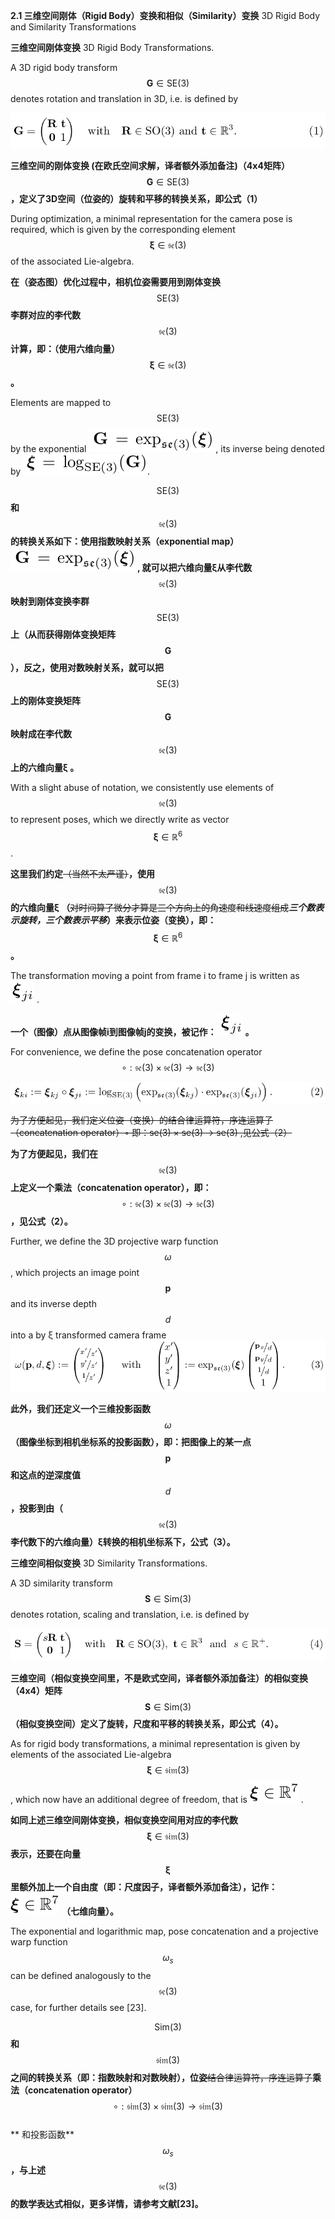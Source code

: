 **2.1 三维空间刚体（Rigid Body）变换和相似（Similarity）变换**  3D Rigid Body and Similarity Transformations

**三维空间刚体变换** 3D Rigid Body Transformations.

A 3D rigid body transform $$\textbf{G} \in \text{SE(3)}$$ denotes rotation and translation in 3D, i.e. is defined by

![](/assets/equation_1.png)

**三维空间的刚体变换 \(在欧氏空间求解，译者额外添加备注\)（4x4矩阵）** $$\textbf{G} \in \text{SE(3)}$$ **，定义了3D空间（位姿的）旋转和平移的转换关系，即公式（1）**

During optimization, a minimal representation for the camera pose is required, which is given by the corresponding element $$ \mathbf{\xi} \in \mathfrak{se}(3) $$ of the associated Lie-algebra.

**在（姿态图）优化过程中，相机位姿需要用到刚体变换** $$\text{SE(3)}$$ **李群对应的李代数** $$\mathfrak{se}(3)$$ **计算，即：（使用六维向量）** $$ \mathbf{\xi} \in \mathfrak{se}(3) $$ **。**

Elements are mapped to $$\text{SE(3)}$$ by the exponential ![](/assets/math_7.png) , its inverse being denoted by ![](/assets/math_8.png).

$$\text{SE(3)}$$ **和** $$\mathfrak{se}(3)$$ **的转换关系如下：使用指数映射关系（exponential map）** ![](/assets/math_7.png) **, 就可以把六维向量ξ从李代数** $$\mathfrak{se}(3)$$ **映射到刚体变换李群** $$\text{SE(3)}$$ **上（从而获得刚体变换矩阵** $$\textbf{G}$$ **），反之，使用对数映射关系，就可以把** $$\text{SE(3)}$$ **上的刚体变换矩阵** $$\textbf{G}$$ **映射成在李代数** $$\mathfrak{se}(3)$$ **上的六维向量ξ 。**

With a slight abuse of notation, we consistently use elements of $$\mathfrak{se}(3)$$ to represent poses, which we directly write as vector $$\mathbf{\xi} \in \mathbb{R}^6$$ .

**这里我们约定**~~（当然不太严谨）~~**，使用** $$\mathfrak{se}(3)$$ **的六维向量ξ （**~~对时间算了微分才算是三个方向上的角速度和线速度组成~~_**三个数表示旋转，三个数表示平移**_**）来表示位姿（变换），即：** $$\mathbf{\xi} \in \mathbb{R}^6$$ **。**

The transformation moving a point from frame i to frame j is written as ![](/assets/math_11.png) .

**一个（图像）点从图像帧i到图像帧j的变换，被记作：** ![](/assets/math_11.png) **。**

For convenience, we define the pose concatenation operator $$ \circ : \mathfrak{se}(3) \times \mathfrak{se}(3) \rightarrow \mathfrak{se}(3)$$

![](/assets/equation_2.png)

~~为了方便起见，我们定义位姿（变换）的结合律运算符，序连运算子（concatenation operator）◦ 即：se\(3\) × se\(3\) → se\(3\) ,见公式（2）~~

**为了方便起见，我们在**$$\mathfrak{se}(3)$$**上定义一个乘法（concatenation operator），即：** $$ \circ : \mathfrak{se}(3) \times \mathfrak{se}(3) \rightarrow \mathfrak{se}(3)$$ **，见公式（2）。**

Further, we define the 3D projective warp function $$\omega$$ , which projects an image point $$\textbf{p}$$ and its inverse depth $$d$$ into a by ξ transformed camera frame![](/assets/equation_3.png)

**此外，我们还定义一个三维投影函数** $$\omega$$ **（图像坐标到相机坐标系的投影函数），即：把图像上的某一点** $$\textbf{p}$$ **和这点的逆深度值** $$d$$ **，投影到由（** $$ \mathfrak{se}(3)$$ **李代数下的六维向量）ξ转换的相机坐标系下，公式（3）。**

**三维空间相似变换** 3D Similarity Transformations.

A 3D similarity transform $$\textbf{S} \in \text{Sim}(3)$$ denotes rotation, scaling and translation, i.e. is defined by

![](/assets/equation_4.png)

**三维空间（相似变换空间里，不是欧式空间，译者额外添加备注）的相似变换（4x4）矩阵** $$\textbf{S} \in \text{Sim}(3)$$ **（相似变换空间）定义了旋转，尺度和平移的转换关系，即公式（4）。**

As for rigid body transformations, a minimal representation is given by elements of the associated Lie-algebra $$ \mathbf{\xi} \in \mathfrak{sim}(3) $$ , which now have an additional degree of freedom, that is ![](/assets/math_15.png) .

**如同上述三维空间刚体变换，相似变换空间用对应的李代数** $$ \mathbf{\xi} \in \mathfrak{sim}(3)$$ **表示，还要在向量** $$ \mathbf{\xi}$$ **里额外加上一个自由度（即：尺度因子，译者额外添加备注），记作：** ![](/assets/math_15.png) **（七维向量）。**

The exponential and logarithmic map, pose concatenation and a projective warp function $$\omega_{s}$$ can be defined analogously to the $$\mathfrak{se}(3)$$ case, for further details see \[23\].

$$\text{Sim(3)}$$ **和** $$\mathfrak{sim}(3)$$ **之间的转换关系（即：指数映射和对数映射），位姿**~~结合律运算符，序连运算子~~**乘法（concatenation operator）** $$ \circ : \mathfrak{sim}(3) \times \mathfrak{sim}(3) \rightarrow \mathfrak{sim}(3)$$  
** 和投影函数** $$\omega_{s}$$ **，与上述** $$\mathfrak{se}(3)$$  **的数学表达式相似，更多详情，请参考文献\[23\]。**

